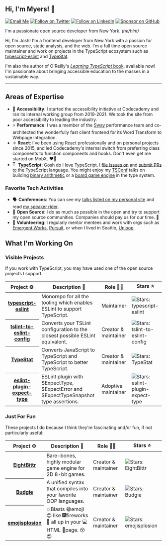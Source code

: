 ## Hi, I'm Myers! 💖

[![Email Me](https://img.shields.io/badge/Email-me@joshuakgoldberg.com-BB001B.svg)](mailto:me@joshuakgoldberg.com)
[![Follow on Twitter](https://img.shields.io/badge/Follow-Twitter-1DA1F2.svg)](https://twitter.com/JoshuaKGoldberg)
[![Follow on LinkedIn](https://img.shields.io/badge/Follow-LinkedIn-2867B2.svg)](https://linkedin.com/in/joshuakgoldbergcodes)
[![Sponsor on GitHub](https://img.shields.io/badge/Sponsor-GitHub-6cc644.svg)](https://github.com/sponsors/joshuakgoldberg)

I'm a passionate open source developer from New York. _(he/him)_

Hi, I'm Josh! I'm a frontend developer from New York with a passion for open source, static analysis, and the web.
I'm a full time open source maintainer and work on projects in the TypeScript ecosystem such as [typescript-eslint](https://typescript-eslint.io) and [TypeStat](https://github.com/JoshuaKGoldberg/TypeStat).

I'm also the author of O'Reilly's [_Learning TypeScript_ book](https://www.learningtypescript.com), available now!
I'm passionate about bringing accessible education to the masses in a sustainable way.

---

## Areas of Expertise

* 🦾 **Accessibility**: I started the accessibility initiative at Codecademy and ran its internal working group from 2019-2021. We took the site from poor accessibility to leading the industry.
* ⚡ **Performance**: I was a member of the [Sway](https://sway.office.com) performance team and co-architected the wonderfully fast client frontend for its Word Transform to Webpage integration.
* ⚛️ **React**: I've been using React professionally and on personal projects since 2015, and led Codecademy's internal switch from preferring class components to function components and hooks. Don't even get me started on MobX. ❤️‍🔥
* <img alt="TypeScript logo" style="height:1.2em;width:1em;" src="https://upload.wikimedia.org/wikipedia/commons/4/4c/Typescript_logo_2020.svg" /> **TypeScript**: Gosh do I love TypeScript. I [file issues on](https://github.com/microsoft/TypeScript/issues/JoshuaKGoldberg) and [submit PRs to](https://github.com/microsoft/TypeScript/pulls/JoshuaKGoldberg) the TypeScript language. You might enjoy my [TSConf](https://tsconf.io) talks on building [binary arithmetic](https://blog.joshuakgoldberg.com/binary-arithmetic) or a [board game engine](https://blog.joshuakgoldberg.com/type-system-game-engines) in the type system. 

### Favorite Tech Activities

* 🗣️ **Conferences**: You can see my [talks listed on my personal site](https://joshuakgoldberg.com/#talks) and read [my speaker rider](https://github.com/JoshuaKGoldberg/speaker-rider).
* 🙌 **Open Source**: I do as much as possible in the open and try to support my open source communities. Companies should pay us for our time. 💸
* 🤝 **Volunteering**: I regularly mentor mentees and work with orgs such as [Emergent Works](https://emergentworks.org), [Pursuit](https://www.pursuit.org), or when I lived in Seattle, [Unloop](https://www.un-loop.org).

## What I'm Working On

### Visible Projects

If you work with TypeScript, you may have used one of the open source projects I support:

<table width="100%">
  <thead>
    <th>Project ⚙️</th>
    <th>Description 📝</th>
    <th>Role 🧑‍🏭</th>
    <th>Stars ⭐</th>
  </thead>
  <tbody>
    <tr>
      <th><a href="https://github.com/typescript-eslint/typescript-eslint">typescript-eslint</a></th>
      <td>Monorepo for all the tooling which enables ESLint to support TypeScript.</td>
      <td>Maintainer</td>
      <td><img alt="Stars: typescript-eslint" src="https://img.shields.io/github/stars/typescript-eslint/typescript-eslint" /></td>
    </tr>
    <tr>
      <th><a href="https://github.com/typescript-eslint/tslint-to-eslint-config">tslint-to-eslint-config</a></th>
      <td>Converts your TSLint configuration to the closest possible ESLint equivalent.</td>
      <td>Creator & maintainer</td>
      <td><img alt="Stars: tslint-to-eslint-config" src="https://img.shields.io/github/stars/typescript-eslint/tslint-to-eslint-config" /></td>
    </tr>
    <tr>
      <th><a href="https://github.com/JoshuaKGoldberg/TypeStat">TypeStat</a></th>
      <td>Converts JavaScript to TypeScript and TypeScript to better TypeScript.</td>
      <td>Creator & maintainer</td>
      <td><img alt="Stars: TypeStat" src="https://img.shields.io/github/stars/JoshuaKGoldberg/TypeStat" /></td>
    </tr>
    <tr>
      <th><a href="https://github.com/JoshuaKGoldberg/eslint-plugin-expect-type">eslint-plugin-expect-type</a></th>
      <td>ESLint plugin with $ExpectType, $ExpectError and $ExpectTypeSnapshot type assertions.</td>
      <td>Adoptive maintainer</td>
      <td><img alt="Stars: eslint-plugin-expect-type" src="https://img.shields.io/github/stars/JoshuaKGoldberg/eslint-plugin-expect-type" /></td>
    </tr>
  </tbody>
</table>

### Just For Fun

These projects I do because I think they're fascinating and/or fun, if not particularly useful:

<table width="100%">
  <thead>
    <th>Project ⚙️</th>
    <th>Description 📝</th>
    <th>Role 🧑‍🏭</th>
    <th>Stars ⭐</th>
  </thead>
  <tbody>
    <tr>
      <th><a href="https://github.com/FullScreenShenanigans/EightBittr">EightBittr</a></th>
      <td>Bare-bones, highly modular game engine for 2D 8-bit games.</td>
      <td>Creator & maintainer</td>
      <td><img alt="Stars: EightBittr" src="https://img.shields.io/github/stars/FullScreenShenanigans/EightBittr" /></td>
    </tr>
    <tr>
      <th><a href="https://github.com/budgielang/budgie">Budgie</a></th>
      <td>A unified syntax that compiles into your favorite OOP languages.</td>
      <td>Creator & maintainer</td>
      <td><img alt="Stars: Budgie" src="https://img.shields.io/github/stars/budgielang/budgie" /></td>
    </tr>
    <tr>
      <th><a href="https://github.com/JoshuaKGoldberg/emojisplosion">emojisplosion</a></th>
      <td>💥Blasts 😄emoji😊 like 🎆fireworks🎇 all up in your 💻HTML 📄page. 😚😍</td>
      <td>Creator & maintainer</td>
      <td><img alt="Stars: emojisplosion" src="https://img.shields.io/github/stars/JoshuaKGoldberg/emojisplosion" /></td>
    </tr>
  </tbody>
</table>
